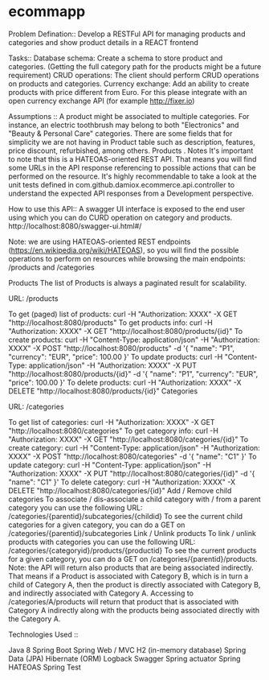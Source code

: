 # ecommapp
Problem Defination::
Develop a RESTFul API for managing products and categories and show product details in a
REACT frontend

Tasks::
Database schema: Create a schema to store product and categories. (Getting the full category path for
the products might be a future requirement)
CRUD operations: The client should perform CRUD operations on products and categories.
Currency exchange: Add an ability to create products with price different from Euro. For this please
integrate with an open currency exchange API (for example http://fixer.io)

Assumptions ::
A product might be associated to multiple categories. For instance, an electric toothbrush may belong to both "Electronics" and "Beauty & Personal Care" categories.
There are some fields that for simplicity we are not having in Product table such as description, features, price discount, refurbished, among others.
Products . 
Notes
It's important to note that this is a HATEOAS-oriented REST API. That means you will find some URLs in the API response referencing to possible actions that can be performed on the resource. It's highly recommendable to take a look at the unit tests defined in com.github.damiox.ecommerce.api.controller to understand the expected API responses from a Development perspective.

How to use this API::
A swagger UI interface is exposed to the end user using which you can do CURD operation on category and products.
http://localhost:8080/swagger-ui.html#/

Note: we are using HATEOAS-oriented REST endpoints (https://en.wikipedia.org/wiki/HATEOAS), 
so you will find the possible operations to perform on resources while browsing the main 
endpoints: /products and /categories 

Products
The list of Products is always a paginated result for scalability.

URL: /products

To get (paged) list of products: curl -H "Authorization: XXXX" -X GET "http://localhost:8080/products"
To get products info: curl -H "Authorization: XXXX" -X GET "http://localhost:8080/products/{id}"
To create products: curl -H "Content-Type: application/json" -H "Authorization: XXXX" -X POST "http://localhost:8080/products" -d '{ "name": "P1", "currency": "EUR", "price": 100.00 }'
To update products: curl -H "Content-Type: application/json" -H "Authorization: XXXX" -X PUT "http://localhost:8080/products/{id}" -d '{ "name": "P1", "currency": "EUR", "price": 100.00 }'
To delete products: curl -H "Authorization: XXXX" -X DELETE "http://localhost:8080/products/{id}"
Categories

URL: /categories

To get list of categories: curl -H "Authorization: XXXX" -X GET "http://localhost:8080/categories"
To get category info: curl -H "Authorization: XXXX" -X GET "http://localhost:8080/categories/{id}"
To create category: curl -H "Content-Type: application/json" -H "Authorization: XXXX" -X POST "http://localhost:8080/categories" -d '{ "name": "C1" }'
To update category: curl -H "Content-Type: application/json" -H "Authorization: XXXX" -X PUT "http://localhost:8080/categories/{id}" -d '{ "name": "C1" }'
To delete category: curl -H "Authorization: XXXX" -X DELETE "http://localhost:8080/categories/{id}"
Add / Remove child categories
To associate / dis-associate a child category with / from a parent category you can use the following URL: /categories/{parentid}/subcategories/{childid}
To see the current child categories for a given category, you can do a GET on /categories/{parentid}/subcategories
Link / Unlink products
To link / unlink products with categories you can use the following URL: /categories/{categoryid}/products/{productid}
To see the current products for a given category, you can do a GET on /categories/{parentid}/products. Note: the API will return also products that are being associated indirectly. That means if a Product is associated with Category B, which is in turn a child of Category A, then the product is directly associated with Category B, and indirectly associated with Category A. Accessing to /categories/A/products will return that product that is associated with Category A indirectly along with the products being associated directly with the Category A.

Technologies Used ::

Java 8
Spring Boot
Spring Web / MVC
H2 (in-memory database)
Spring Data (JPA)
Hibernate (ORM)
Logback
Swagger
Spring actuator
Spring HATEOAS
Spring Test
